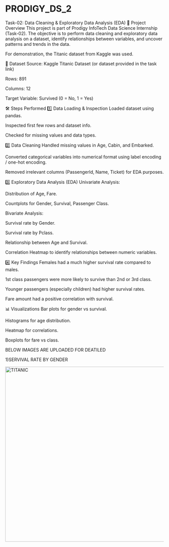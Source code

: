# PRODIGY_DS_2
Task-02: Data Cleaning & Exploratory Data Analysis (EDA)
📌 Project Overview
This project is part of Prodigy InfoTech Data Science Internship (Task-02).
The objective is to perform data cleaning and exploratory data analysis on a dataset, identify relationships between variables, and uncover patterns and trends in the data.

For demonstration, the Titanic dataset from Kaggle was used.

📂 Dataset
Source: Kaggle Titanic Dataset (or dataset provided in the task link)

Rows: 891

Columns: 12

Target Variable: Survived (0 = No, 1 = Yes)

🛠 Steps Performed
1️⃣ Data Loading & Inspection
Loaded dataset using pandas.

Inspected first few rows and dataset info.

Checked for missing values and data types.

2️⃣ Data Cleaning
Handled missing values in Age, Cabin, and Embarked.

Converted categorical variables into numerical format using label encoding / one-hot encoding.

Removed irrelevant columns (PassengerId, Name, Ticket) for EDA purposes.

3️⃣ Exploratory Data Analysis (EDA)
Univariate Analysis:

Distribution of Age, Fare.

Countplots for Gender, Survival, Passenger Class.

Bivariate Analysis:

Survival rate by Gender.

Survival rate by Pclass.

Relationship between Age and Survival.

Correlation Heatmap to identify relationships between numeric variables.

4️⃣ Key Findings
Females had a much higher survival rate compared to males.

1st class passengers were more likely to survive than 2nd or 3rd class.

Younger passengers (especially children) had higher survival rates.

Fare amount had a positive correlation with survival.

📊 Visualizations
Bar plots for gender vs survival.

Histograms for age distribution.

Heatmap for correlations.

Boxplots for fare vs class.

BELOW IMAGES ARE UPLOADED FOR DEATILED


1)SERVIVAL RATE BY GENDER

<img width="705" height="556" alt="TITANIC" src="https://github.com/user-attachments/assets/0261c00c-a8f4-47b4-8d15-9d3c388cb65d" />

